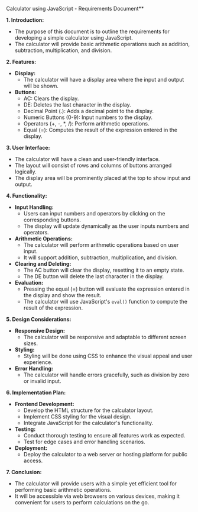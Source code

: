 Calculator using JavaScript - Requirements Document**

**1. Introduction:**
   - The purpose of this document is to outline the requirements for developing a simple calculator using JavaScript.
   - The calculator will provide basic arithmetic operations such as addition, subtraction, multiplication, and division.
   
**2. Features:**
   - **Display:** 
     - The calculator will have a display area where the input and output will be shown.
   - **Buttons:**
     - AC: Clears the display.
     - DE: Deletes the last character in the display.
     - Decimal Point (.): Adds a decimal point to the display.
     - Numeric Buttons (0-9): Input numbers to the display.
     - Operators (+, -, *, /): Perform arithmetic operations.
     - Equal (=): Computes the result of the expression entered in the display.
   
**3. User Interface:**
   - The calculator will have a clean and user-friendly interface.
   - The layout will consist of rows and columns of buttons arranged logically.
   - The display area will be prominently placed at the top to show input and output.
   
**4. Functionality:**
   - **Input Handling:**
     - Users can input numbers and operators by clicking on the corresponding buttons.
     - The display will update dynamically as the user inputs numbers and operators.
   - **Arithmetic Operations:**
     - The calculator will perform arithmetic operations based on user input.
     - It will support addition, subtraction, multiplication, and division.
   - **Clearing and Deleting:**
     - The AC button will clear the display, resetting it to an empty state.
     - The DE button will delete the last character in the display.
   - **Evaluation:**
     - Pressing the equal (=) button will evaluate the expression entered in the display and show the result.
     - The calculator will use JavaScript's `eval()` function to compute the result of the expression.
   
**5. Design Considerations:**
   - **Responsive Design:**
     - The calculator will be responsive and adaptable to different screen sizes.
   - **Styling:**
     - Styling will be done using CSS to enhance the visual appeal and user experience.
   - **Error Handling:**
     - The calculator will handle errors gracefully, such as division by zero or invalid input.
   
**6. Implementation Plan:**
   - **Frontend Development:**
     - Develop the HTML structure for the calculator layout.
     - Implement CSS styling for the visual design.
     - Integrate JavaScript for the calculator's functionality.
   - **Testing:**
     - Conduct thorough testing to ensure all features work as expected.
     - Test for edge cases and error handling scenarios.
   - **Deployment:**
     - Deploy the calculator to a web server or hosting platform for public access.
   
**7. Conclusion:**
   - The calculator will provide users with a simple yet efficient tool for performing basic arithmetic operations.
   - It will be accessible via web browsers on various devices, making it convenient for users to perform calculations on the go.
